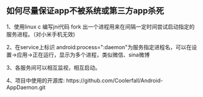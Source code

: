 <h2>如何尽量保证app不被系统或第三方app杀死</h2>
<p>
<p>1、使用linux c 编写jni代码 fork 出一个进程用来在间隔一定时间尝试启动指定的服务进程。（对小米手机无效)
<p>2、在service上标识 android:process=":daemon"为服务指定进程名，可以在设置->应用->正在运行，显示为多个进程，类似微信、sina微博
<p>3、各服务间可以相互监视，相互启动。
<p>4、项目中使用的开源库: https://github.com/Coolerfall/Android-AppDaemon.git

